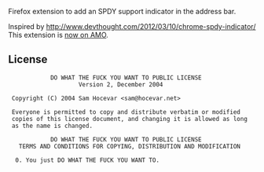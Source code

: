 Firefox extension to add an SPDY support indicator in the address bar.

Inspired by http://www.devthought.com/2012/03/10/chrome-spdy-indicator/
This extension is [now on AMO](https://addons.mozilla.org/en-US/firefox/addon/spdy-indicator/).

## License

                DO WHAT THE FUCK YOU WANT TO PUBLIC LICENSE
                        Version 2, December 2004

     Copyright (C) 2004 Sam Hocevar <sam@hocevar.net>

     Everyone is permitted to copy and distribute verbatim or modified
     copies of this license document, and changing it is allowed as long
     as the name is changed.

                DO WHAT THE FUCK YOU WANT TO PUBLIC LICENSE
       TERMS AND CONDITIONS FOR COPYING, DISTRIBUTION AND MODIFICATION

      0. You just DO WHAT THE FUCK YOU WANT TO. 
